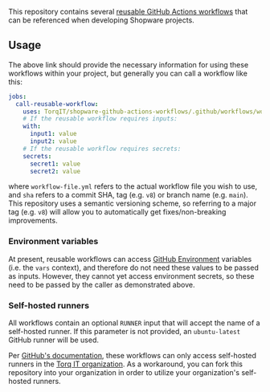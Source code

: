 This repository contains several [reusable GitHub Actions workflows](https://docs.github.com/en/actions/using-workflows/reusing-workflows) that can be referenced when developing Shopware projects.

## Usage

The above link should provide the necessary information for using these workflows within your project, but generally you can call a workflow like this:

```yaml
jobs:
  call-reusable-workflow:
    uses: TorqIT/shopware-github-actions-workflows/.github/workflows/workflow-file.yml@sha
    # If the reusable workflow requires inputs:
    with:
      input1: value
      input2: value
    # If the reusable workflow requires secrets:
    secrets:
      secret1: value
      secret2: value
```

where `workflow-file.yml` refers to the actual workflow file you wish to use, and `sha` refers to a commit SHA, tag (e.g. `v8`) or branch name (e.g. `main`). This repository uses a semantic versioning scheme, so referring to a major tag (e.g. `v8`) will allow you to automatically get fixes/non-breaking improvements.

### Environment variables

At present, reusable workflows can access [GitHub Environment](https://docs.github.com/en/actions/deployment/targeting-different-environments/using-environments-for-deployment) variables (i.e. the `vars` context), and therefore do not need these values to be passed as inputs. However, they cannot yet access environment secrets, so these need to be passed by the caller as demonstrated above.

### Self-hosted runners

All workflows contain an optional `RUNNER` input that will accept the name of a self-hosted runner. If this parameter is not provided, an `ubuntu-latest` GitHub runner will be used.

Per [GitHub's documentation](https://docs.github.com/en/actions/using-workflows/reusing-workflows#using-self-hosted-runners), these workflows can only access self-hosted runners in the [Torq IT organization](https://github.com/torqit). As a workaround, you can fork this repository into your organization in order to utilize your organization's self-hosted runners.

